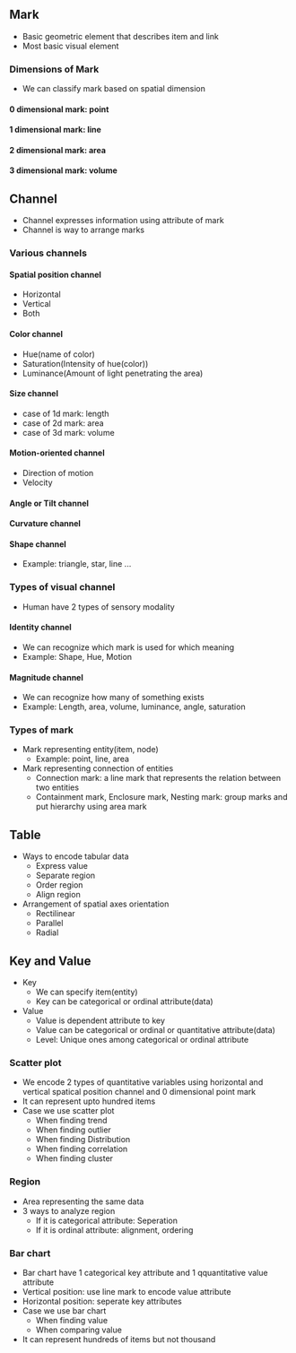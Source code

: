 ## Mark
* Basic geometric element that describes item and link
* Most basic visual element
### Dimensions of Mark
* We can classify mark based on spatial dimension


#### 0 dimensional mark: point
#### 1 dimensional mark: line
#### 2 dimensional mark: area
#### 3 dimensional mark: volume

## Channel
* Channel expresses information using attribute of mark
* Channel is way to arrange marks

### Various channels
#### Spatial position channel
* Horizontal
* Vertical
* Both
#### Color channel
* Hue(name of color)
* Saturation(Intensity of hue(color))
* Luminance(Amount of light penetrating the area)

#### Size channel
* case of 1d mark: length
* case of 2d mark: area
* case of 3d mark: volume
#### Motion-oriented channel
* Direction of motion
* Velocity
#### Angle or Tilt channel
#### Curvature channel
#### Shape channel
* Example: triangle, star, line ...


### Types of visual channel
* Human have 2 types of sensory modality
#### Identity channel
* We can recognize which mark is used for which meaning
* Example: Shape, Hue, Motion

#### Magnitude channel
* We can recognize how many of something exists
* Example: Length, area, volume, luminance, angle, saturation

### Types of mark
* Mark representing entity(item, node)
    * Example: point, line, area
* Mark representing connection of entities
    * Connection mark: a line mark that represents the relation between two entities
    * Containment mark, Enclosure mark, Nesting mark: group marks and put hierarchy using area mark

## Table
* Ways to encode tabular data
    * Express value
    * Separate region
    * Order region
    * Align region
* Arrangement of spatial axes orientation
    * Rectilinear
    * Parallel
    * Radial

## Key and Value
* Key
    * We can specify item(entity)
    * Key can be categorical or ordinal attribute(data)
* Value
    * Value is dependent attribute to key
    * Value can be categorical or ordinal or quantitative attribute(data)
    * Level: Unique ones among categorical or ordinal attribute

### Scatter plot
* We encode 2 types of quantitative variables using horizontal and vertical spatical position channel and 0 dimensional point mark
* It can represent upto hundred items
* Case we use scatter plot
    * When finding trend
    * When finding outlier
    * When finding Distribution
    * When finding correlation
    * When finding cluster

### Region
* Area representing the same data
* 3 ways to analyze region
    * If it is categorical attribute: Seperation
    * If it is ordinal attribute: alignment, ordering

### Bar chart
* Bar chart have 1 categorical key attribute and 1 qquantitative value attribute
* Vertical position: use line mark to encode value attribute
* Horizontal position: seperate key attributes
* Case we use bar chart
    * When finding value
    * When comparing value
* It can represent hundreds of items but not thousand